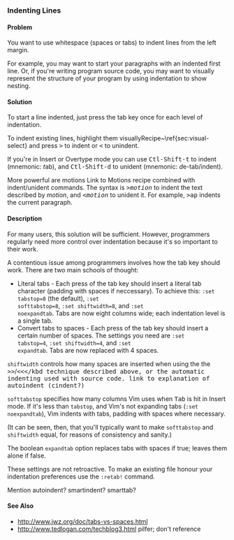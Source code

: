 ### Indenting Lines

<h4>Problem</h4>

You want to use whitespace (spaces or tabs) to indent lines from the left
margin.

For example, you may want to start your paragraphs with an indented first
line. Or, if you're writing program source code, you may want to visually
represent the structure of your program by using indentation to show nesting.

<h4>Solution</h4>

To start a line indented, just press the tab key once for each level of
indentation. 

To indent existing lines, highlight them visually<span
class="fn">Recipe~\ref{sec:visual-select}</span> and press
<kbd><kbd>&gt;</kbd></kbd> to indent or <kbd><kbd>&lt;</kbd></kbd> to
unindent. 

If you're in Insert or Overtype mode you can use
<kbd><kbd>Ctl</kbd>-<kbd>Shift</kbd>-<kbd>t</kbd></kbd> to indent (mnemonic:
*t*ab), and <kbd><kbd>Ctl</kbd>-<kbd>Shift</kbd>-<kbd>d</kbd></kbd> to unident
(mnemonic: *d*e-tab/indent).

More powerful are motions <span class="todo">Link to Motions recipe</span>
combined with indent/unident commands. The syntax is
<kbd><kbd>&gt;<var>motion</var></kbd></kbd> to indent the text described by
<var>motion</var>, and <kbd><kbd>&lt;<var>motion</var></kbd></kbd> to unident
it. For example, <kbd><kbd>&gt;ap</kbd></kbd> indents the current paragraph. 

<h4>Description</h4>

For many users, this solution will be sufficient. However, programmers
regularly need more control over indentation because it's so important to
their work.

A contentious issue among programmers involves how the tab key should work.
There are two main schools of thought:

  * Literal tabs - Each press of the tab key should insert a literal tab
character (padding with spaces if neccessary). To achieve this: <code>:set
tabstop=8</code> (the default), <code>:set softtabstop=8</code>, <code>:set
shiftwidth=8</code>, and <code>:set noexpandtab</code>. Tabs are now eight
columns wide; each indentation level is a single tab.  
* Convert tabs to spaces - Each press of the tab key should insert a certain
number of spaces.  The settings you need are <code>:set tabstop=4</code>,
<code>:set shiftwidth=4</code>, and <code>:set expandtab</code>. Tabs are now
replaced with 4 spaces.

<code>shiftwidth</code> controls how many spaces are inserted when using the
the <kbd><kbd>&gt;&gt;</kbd></kbd>/<kbd><kbd>&lt;&lt;</kbd</kbd> technique
described above, or the automatic indenting used with source code.  <span
class="todo">link to explanation of autoindent (cindent?)</span>

<code>softtabstop</code> specifies how many columns Vim uses when
<kbd><kbd>Tab</kbd></kbd> is hit in Insert mode. If it's less than
<code>tabstop</code>, and Vim's not expanding tabs (<code>:set
noexpandtab</code>), Vim indents with tabs, padding with spaces where
necessary.

(It can be seen, then, that you'll typically want to make
<code>softtabstop</code> and <code>shiftwidth</code> equal, for reasons of
consistency and sanity.)

The boolean <code>expandtab</code> option replaces tabs with spaces if true;
leaves them alone if false.

These settings are not retroactive. To make an existing file honour your
indentation preferences use the <code>:retab!</code> command.

<span class="todo">Mention autoindent? smartindent? smarttab?</span>    

<h4>See Also</h4>

* http://www.jwz.org/doc/tabs-vs-spaces.html
* http://www.tedlogan.com/techblog3.html <span class="todo">pilfer; don't
reference</span>
